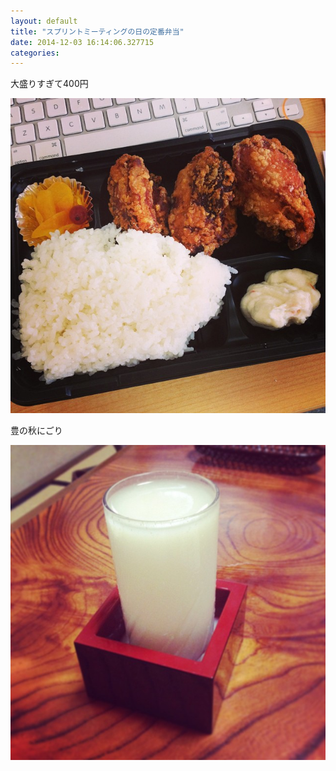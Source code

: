 ```yaml
---
layout: default
title: "スプリントミーティングの日の定番弁当"
date: 2014-12-03 16:14:06.327715
categories: 
---
```


大盛りすぎて400円

![大盛りすぎて400円](/assets/images/201408/10539136_320337491481404_1597419725_n.jpg)

豊の秋にごり

![豊の秋にごり](/assets/images/201408/926870_778070022256388_717777544_n.jpg)


